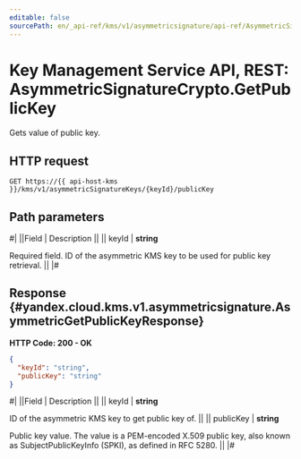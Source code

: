 ```yaml
---
editable: false
sourcePath: en/_api-ref/kms/v1/asymmetricsignature/api-ref/AsymmetricSignatureCrypto/getPublicKey.md
---
```


# Key Management Service API, REST: AsymmetricSignatureCrypto.GetPublicKey

Gets value of public key.

## HTTP request

```
GET https://{{ api-host-kms }}/kms/v1/asymmetricSignatureKeys/{keyId}/publicKey
```

## Path parameters

#|
||Field | Description ||
|| keyId | **string**

Required field. ID of the asymmetric KMS key to be used for public key retrieval. ||
|#

## Response {#yandex.cloud.kms.v1.asymmetricsignature.AsymmetricGetPublicKeyResponse}

**HTTP Code: 200 - OK**

```json
{
  "keyId": "string",
  "publicKey": "string"
}
```

#|
||Field | Description ||
|| keyId | **string**

ID of the asymmetric KMS key to get public key of. ||
|| publicKey | **string**

Public key value.
The value is a PEM-encoded X.509 public key, also known as SubjectPublicKeyInfo (SPKI),
as defined in RFC 5280. ||
|#